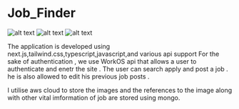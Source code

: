 # Job_Finder
![alt text](image-1.png)
![alt text](image-2.png)
![alt text](image-3.png)


The application is developed using next.js,tailwind.css,typescript,javascript,and various api support
For the sake of authentication , we use WorkOS api that allows a user to authenticate and enetr the site .
The user can search apply and post a job .
he is also allowed to edit his previous job posts .


I utilise aws cloud to store the images and the references to the image along with other vital imformation of job are stored using mongo.


